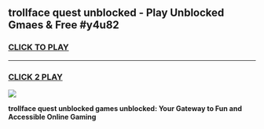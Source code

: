 
## trollface quest unblocked - Play Unblocked Gmaes & Free #y4u82
<h3>
<a href="https://news.freeplayer.one?title=trollface_quest_unblocked&ref=24F">CLICK TO PLAY</a></h3>
<hr>

<h3>
<a href="https://news.freeplayer.one?title=trollface_quest_unblocked&ref=24F">CLICK 2 PLAY</a>
  
</h3>

<a href="https://news.freeplayer.one?title=trollface_quest_unblocked&ref=24F/"><img src="https://clearcache.store/games.png"></a>


**trollface quest unblocked games unblocked: Your Gateway to Fun and Accessible Online Gaming**
